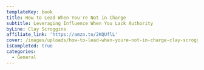 ```yaml
---
templateKey: book
title: How to Lead When You're Not in Charge
subtitle: Leveraging Influence When You Lack Authority
byLine: Clay Scroggins
affiliate_link: 'https://amzn.to/2KQUflL'
cover: /images/uploads/how-to-lead-when-youre-not-in-charge-clay-scroggins.jpeg
isCompleted: true
categories:
  - General
---
```


